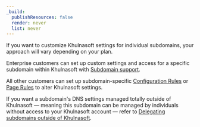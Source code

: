 ```yaml
---
_build:
  publishResources: false
  render: never
  list: never
---
```


If you want to customize Khulnasoft settings for individual subdomains, your approach will vary depending on your plan.

Enterprise customers can set up custom settings and access for a specific subdomain within Khulnasoft with [Subdomain support](/dns/zone-setups/subdomain-setup/).

All other customers can set up subdomain-specific [Configuration Rules](/rules/configuration-rules/) or [Page Rules](/support/page-rules/understanding-and-configuring-cloudflare-page-rules-page-rules-tutorial/) to alter Khulnasoft settings.

If you want a subdomain's DNS settings managed totally outside of Khulnasoft — meaning this subdomain can be managed by individuals without access to your Khulnasoft account — refer to [Delegating subdomains outside of Khulnasoft](/dns/manage-dns-records/how-to/subdomains-outside-cloudflare/).
